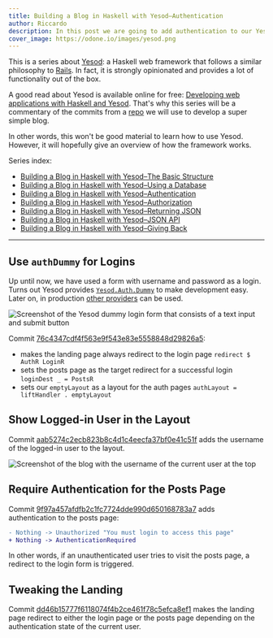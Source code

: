 ```yaml
---
title: Building a Blog in Haskell with Yesod–Authentication
author: Riccardo
description: In this post we are going to add authentication to our Yesod blog
cover_image: https://odone.io/images/yesod.png
---
```


This is a series about [Yesod](https://www.yesodweb.com/): a Haskell web framework that follows a similar philosophy to [Rails](https://rubyonrails.org/). In fact, it is strongly opinionated and provides a lot of functionality out of the box.

A good read about Yesod is available online for free: [Developing web applications with Haskell and Yesod](https://www.yesodweb.com/book). That's why this series will be a commentary of the commits from a [repo](https://github.com/3v0k4/yesod-blog) we will use to develop a super simple blog.

In other words, this won't be good material to learn how to use Yesod. However, it will hopefully give an overview of how the framework works.

Series index:

- [Building a Blog in Haskell with Yesod–The Basic Structure](https://odone.io/posts/2019-07-15-building-a-blog-in-haskell-with-yesod%E2%80%93the-basic-structure.html)
- [Building a Blog in Haskell with Yesod–Using a Database](https://odone.io/posts/2019-07-22-building-a-blog-in-haskell-with-yesod%E2%80%93using-a-database.html)
- [Building a Blog in Haskell with Yesod–Authentication](https://odone.io/posts/2019-07-29-building-a-blog-in-haskell-with-yesod%E2%80%93authentication.html)
- [Building a Blog in Haskell with Yesod–Authorization](https://odone.io/posts/2019-08-05-building-a-blog-in-haskell-with-yesod–authorization.html)
- [Building a Blog in Haskell with Yesod–Returning JSON](https://odone.io/posts/2019-08-12-building-a-blog-in-haskell-with-yesod–returning-JSON.html)
- [Building a Blog in Haskell with Yesod–JSON API](https://odone.io/posts/2019-08-19-building-a-blog-in-haskell-with-yesod–returning-JSON-API.html)
- [Building a Blog in Haskell with Yesod–Giving Back](https://odone.io/posts/2019-08-26-building-a-blog-in-haskell-with-yesod–giving-back.html)

---

## Use `authDummy` for Logins

Up until now, we have used a form with username and password as a login. Turns out Yesod provides [`Yesod.Auth.Dummy`](http://hackage.haskell.org/package/yesod-auth-1.6.7/docs/Yesod-Auth-Dummy.html) to make development easy. Later on, in production [other providers](http://hackage.haskell.org/package/yesod-auth-1.6.7/docs/Yesod-Auth-Dummy.html) can be used.

![Screenshot of the Yesod dummy login form that consists of a text input and submit button](https://odone.io/images/dummy-login.png)

Commit [76c4347cdf4f563e9f543e83e5558848d29826a5](https://github.com/3v0k4/yesod-blog/commit/76c4347cdf4f563e9f543e83e5558848d29826a5):

- makes the landing page always redirect to the login page `redirect $ AuthR LoginR`
- sets the posts page as the target redirect for a successful login `loginDest _ = PostsR`
- sets our `emptyLayout` as a layout for the auth pages `authLayout = liftHandler . emptyLayout`


## Show Logged-in User in the Layout

Commit [aab5274c2ecb823b8c4d1c4eecfa37bf0e41c51f](https://github.com/3v0k4/yesod-blog/commit/aab5274c2ecb823b8c4d1c4eecfa37bf0e41c51f) adds the username of the logged-in user to the layout.

![Screenshot of the blog with the username of the current user at the top](https://odone.io/images/logged-in-user.png)

## Require Authentication for the Posts Page

Commit [9f97a457afdfb2c1fc7724dde990d650168783a7](https://github.com/3v0k4/yesod-blog/commit/9f97a457afdfb2c1fc7724dde990d650168783a7) adds authentication to the posts page:

```diff
- Nothing -> Unauthorized "You must login to access this page"
+ Nothing -> AuthenticationRequired
```

In other words, if an unauthenticated user tries to visit the posts page, a redirect to the login form is triggered.

## Tweaking the Landing

Commit [dd46b15777f6118074f4b2ce461f78c5efca8ef1](https://github.com/3v0k4/yesod-blog/commit/dd46b15777f6118074f4b2ce461f78c5efca8ef1) makes the landing page redirect to either the login page or the posts page depending on the authentication state of the current user.
